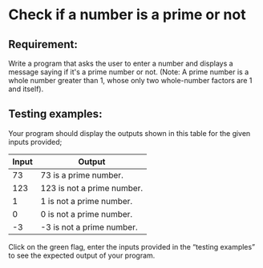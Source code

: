 # Check if a number is a prime or not

## Requirement:

Write a program that asks the user to enter a number and displays a message saying if it's a prime number or not.
(Note: A prime number is a whole number greater than 1, whose only two whole-number factors are 1 and itself).

## Testing examples:

Your program should display the outputs shown in this table for the given inputs provided;

| Input     | Output                         |
| --------- | ------------------------------ |
| 73        | 73 is a prime number.          |
| 123       | 123 is not a prime number.     |
| 1         | 1 is not a prime number.       |
| 0         | 0 is not a prime number.       |
| -3        | -3 is not a prime number.      |

Click on the green flag, enter the inputs provided in the “testing examples” to see the expected output of your program.
